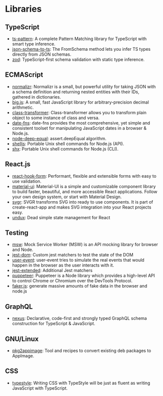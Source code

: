 # Libraries

## TypeScript
- [ts-pattern](https://github.com/gvergnaud/ts-pattern): A complete Pattern Matching library for TypeScript with smart
  type inference.
- [json-schema-to-ts](https://github.com/ThomasAribart/json-schema-to-ts): The FromSchema method lets you infer TS types
  directly from JSON schemas.
- [zod](https://github.com/colinhacks/zod): TypeScript-first schema validation with static type inference.

## ECMAScript

- [normalizr](https://github.com/paularmstrong/normalizr): Normalizr is a small, but powerful utility for taking JSON
  with a schema definition and returning nested entities with their IDs, gathered in dictionaries. 
- [big.js](https://github.com/MikeMcl/big.js): A small, fast JavaScript library for arbitrary-precision decimal
  arithmetic.
- [class-transformer](https://github.com/typestack/class-transformer): Class-transformer allows you to transform plain
  object to some instance of class and versa. 
- [date-fns](https://github.com/date-fns/date-fns): date-fns provides the most comprehensive, yet simple and consistent
  toolset for manipulating JavaScript dates in a browser & Node.js.
- [node-deep-equal](https://github.com/inspect-js/node-deep-equal): assert.deepEqual algorithm.
- [shelljs](https://github.com/shelljs/shelljs): Portable Unix shell commands for Node.js (API).
- [shx](https://github.com/shelljs/shx): Portable Unix shell commands for Node.js (CLI).

## React.js

- [react-hook-form](https://github.com/react-hook-form/react-hook-form): Performant, flexible and extensible forms with
  easy to use validation.
- [material-ui](https://github.com/mui-org/material-ui): Material-UI is a simple and customizable component library to
  build faster, beautiful, and more accessible React applications. Follow your own design system, or start with Material
  Design.
- [svgr](https://github.com/gregberge/svgr): SVGR transforms SVG into ready to use components. It is part of
  create-react-app and makes SVG integration into your React projects easy.
- [undux](https://github.com/bcherny/undux): Dead simple state management for React

## Testing

- [msw](https://github.com/mswjs/msw): Mock Service Worker (MSW) is an API mocking library for browser and Node.
- [jest-dom](https://github.com/testing-library/jest-dom): Custom jest matchers to test the state of the DOM
- [user-event](https://github.com/testing-library/user-event): user-event tries to simulate the real events that would
  happen in the browser as the user interacts with it.
- [jest-extended](https://github.com/jest-community/jest-extended): Additional Jest matchers
- [puppeteer](https://github.com/puppeteer/puppeteer): Puppeteer is a Node library which provides a high-level API to
  control Chrome or Chromium over the DevTools Protocol.
- [faker.js](https://github.com/Marak/faker.js): generate massive amounts of fake data in the browser and node.js

## GraphQL

- [nexus](https://github.com/graphql-nexus/nexus): Declarative, code-first and strongly typed GraphQL schema
  construction for TypeScript & JavaScript.

## GNU/Linux

- [pkg2appimage](https://github.com/AppImage/pkg2appimage/tree/master/recipes): Tool and recipes to convert existing deb
  packages to AppImage.

## CSS

- [typestyle](https://github.com/typestyle/typestyle): Writing CSS with TypeStyle will be just as fluent as writing JavaScript with TypeScript.
